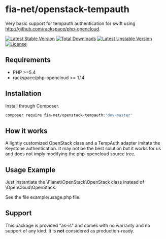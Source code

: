 # fia-net/openstack-tempauth
Very basic support for tempauth authentication for swift using
http://github.com/rackspace/php-opencloud.

[![Latest Stable Version](https://poser.pugx.org/fia-net/openstack-tempauth/v/stable)](https://packagist.org/packages/fia-net/openstack-tempauth) [![Total Downloads](https://poser.pugx.org/fia-net/openstack-tempauth/downloads)](https://packagist.org/packages/fia-net/openstack-tempauth) [![Latest Unstable Version](https://poser.pugx.org/fia-net/openstack-tempauth/v/unstable)](https://packagist.org/packages/fia-net/openstack-tempauth) [![License](https://poser.pugx.org/fia-net/openstack-tempauth/license)](https://packagist.org/packages/fia-net/openstack-tempauth)

## Requirements
* PHP >=5.4
* rackspace/php-opencloud >= 1.14

## Installation
Install through Composer.

```bash
composer require fia-net/openstack-tempauth:"dev-master"
```
## How it works
A lightly customized OpenStack class and a TempAuth adapter imitate the
Keystone authentication. It may not be the best solution but it works
for us and does not imply modifying the php-opencloud source tree.

## Usage Example
Just instantiate the \Fianet\OpenStack\OpenStack class instead of
\OpenCloud\OpenStack.

See the file example/usage.php file.


## Support
This package is provided "as-is" and comes with no warranty and no
support of any kind. It is **not** considered as production-ready.
